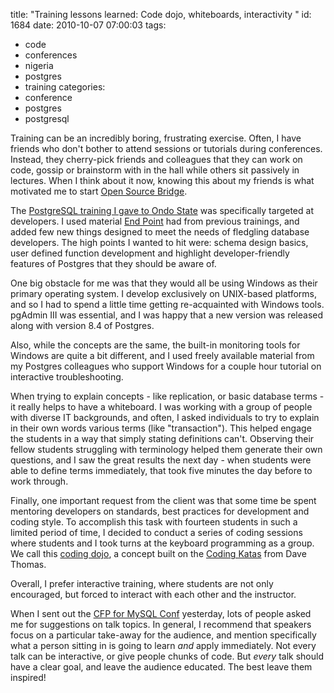 title: "Training lessons learned: Code dojo, whiteboards, interactivity "
id: 1684
date: 2010-10-07 07:00:03
tags: 
- code
- conferences
- nigeria
- postgres
- training
categories: 
- conference
- postgres
- postgresql

Training can be an incredibly boring, frustrating exercise. Often, I have friends who don't bother to attend sessions or tutorials during conferences. Instead, they cherry-pick friends and colleagues that they can work on code, gossip or brainstorm with in the hall while others sit passively in lectures. When I think about it now, knowing this about my friends is what motivated me to start [Open Source Bridge](http://opensourcebridge.org).

The [PostgreSQL training I gave to Ondo State](http://blog.endpoint.com/2009/07/nigeria-postgresql-training-day-1.html) was specifically targeted at developers. I used material [End Point](http://endpoint.com) had from previous trainings, and added few new things designed to meet the needs of fledgling database developers. The high points I wanted to hit were: schema design basics, user defined function development and highlight developer-friendly features of Postgres that they should be aware of.

One big obstacle for me was that they would all be using Windows as their primary operating system. I develop exclusively on UNIX-based platforms, and so I had to spend a little time getting re-acquainted with Windows tools. pgAdmin III was essential, and I was happy that a new version was released along with version 8.4 of Postgres.

Also, while the concepts are the same, the built-in monitoring tools for Windows are quite a bit different, and I used freely available material from my Postgres colleagues who support Windows for a couple hour tutorial on interactive troubleshooting.

When trying to explain concepts - like replication, or basic database terms - it really helps to have a whiteboard. I was working with a group of people with diverse IT backgrounds, and often, I asked individuals to try to explain in their own words various terms (like "transaction"). This helped engage the students in a way that simply stating definitions can't. Observing their fellow students struggling with terminology helped them generate their own questions, and I saw the great results the next day - when students were able to define terms immediately, that took five minutes the day before to work through.

Finally, one important request from the client was that some time be spent mentoring developers on standards, best practices for development and coding style. To accomplish this task with fourteen students in such a limited period of time, I decided to conduct a series of coding sessions where students and I took turns at the keyboard programming as a group. We call this [coding dojo](http://wiki.agilefinland.com/?CodingDojo), a concept built on the [Coding Katas](http://codekata.pragprog.com/2007/01/code_kata_backg.html#more) from Dave Thomas.

Overall, I prefer interactive training, where students are not only encouraged, but forced to interact with each other and the instructor.

When I sent out the [CFP for MySQL Conf](http://en.oreilly.com/mysql2011/public/cfp/126) yesterday, lots of people asked me for suggestions on talk topics. In general, I recommend that speakers focus on a particular take-away for the audience, and mention specifically what a person sitting in is going to learn *and* apply immediately. Not every talk can be interactive, or give people chunks of code. But *every* talk should have a clear goal, and leave the audience educated. The best leave them inspired!
